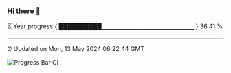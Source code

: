 ### Hi there 👋

⏳ Year progress { ██████████▁▁▁▁▁▁▁▁▁▁▁▁▁▁▁▁▁▁▁▁ } 36.41 %

---

⏰ Updated on Mon, 13 May 2024 06:22:44 GMT

![Progress Bar CI](https://github.com/liununu/liununu/workflows/Progress%20Bar%20CI/badge.svg)
